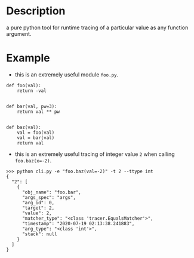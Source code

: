 # Description
a pure python tool for runtime tracing of a particular value as any function argument.

# Example
- this is an extremely useful module `foo.py`. 
```
def foo(val):
    return -val


def bar(val, pw=3):
    return val ** pw


def baz(val):
    val = foo(val)
    val = bar(val)
    return val
```
- this is an extremely useful tracing of integer value `2` when calling `foo.baz(x=-2)`.
```
>>> python cli.py -e "foo.baz(val=-2)" -t 2 --ttype int
{
  "2": [
    {
      "obj_name": "foo.bar",
      "args_spec": "args",
      "arg_id": 0,
      "target": 2,
      "value": 2,
      "matcher_type": "<class 'tracer.EqualsMatcher'>",
      "timestamp": "2020-07-19 02:13:38.241883",
      "arg_type": "<class 'int'>",
      "stack": null
    }
  ]
}
```